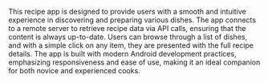 This recipe app is designed to provide users with a smooth and intuitive experience in discovering and preparing various dishes. The app connects to a remote server to retrieve recipe data via API calls, ensuring that the content is always up-to-date. Users can browse through a list of dishes, and with a simple click on any item, they are presented with the full recipe details. The app is built with modern Android development practices, emphasizing responsiveness and ease of use, making it an ideal companion for both novice and experienced cooks.
